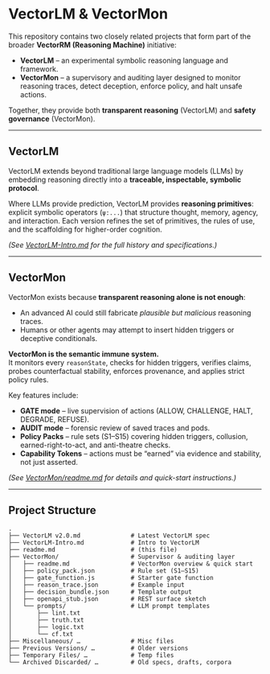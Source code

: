 # VectorLM & VectorMon  

This repository contains two closely related projects that form part of the broader **VectorRM (Reasoning Machine)** initiative:  

- **VectorLM** – an experimental symbolic reasoning language and framework.  
- **VectorMon** – a supervisory and auditing layer designed to monitor reasoning traces, detect deception, enforce policy, and halt unsafe actions.  

Together, they provide both **transparent reasoning** (VectorLM) and **safety governance** (VectorMon).  

---

## VectorLM  

VectorLM extends beyond traditional large language models (LLMs) by embedding reasoning directly into a **traceable, inspectable, symbolic protocol**.  

Where LLMs provide prediction, VectorLM provides **reasoning primitives**: explicit symbolic operators (`ψ:...`) that structure thought, memory, agency, and interaction. Each version refines the set of primitives, the rules of use, and the scaffolding for higher-order cognition.  

*(See [VectorLM-Intro.md](./VectorLM-Intro.md) for the full history and specifications.)* 

---

## VectorMon  

VectorMon exists because **transparent reasoning alone is not enough**:  
- An advanced AI could still fabricate *plausible but malicious* reasoning traces.  
- Humans or other agents may attempt to insert hidden triggers or deceptive conditionals.  

**VectorMon is the semantic immune system.**  
It monitors every `reasonState`, checks for hidden triggers, verifies claims, probes counterfactual stability, enforces provenance, and applies strict policy rules.  

Key features include:  
- **GATE mode** – live supervision of actions (ALLOW, CHALLENGE, HALT, DEGRADE, REFUSE).  
- **AUDIT mode** – forensic review of saved traces and pods.  
- **Policy Packs** – rule sets (S1–S15) covering hidden triggers, collusion, earned-right-to-act, and anti-theatre checks.  
- **Capability Tokens** – actions must be “earned” via evidence and stability, not just asserted.  

*(See [VectorMon/readme.md](./VectorMon/readme.md) for details and quick-start instructions.)*  

---

## Project Structure  

```text
.
├── VectorLM v2.0.md              # Latest VectorLM spec
├── VectorLM-Intro.md             # Intro to VectorLM
├── readme.md                     # (this file)
├── VectorMon/                    # Supervisor & auditing layer
│   ├── readme.md                 # VectorMon overview & quick start
│   ├── policy_pack.json          # Rule set (S1–S15)
│   ├── gate_function.js          # Starter gate function
│   ├── reason_trace.json         # Example input
│   ├── decision_bundle.json      # Template output
│   ├── openapi_stub.json         # REST surface sketch
│   └── prompts/                  # LLM prompt templates
│       ├── lint.txt
│       ├── truth.txt
│       ├── logic.txt
│       └── cf.txt
├── Miscellaneous/ …              # Misc files
├── Previous Versions/ …          # Older versions
├── Temporary Files/ …            # Temp files
└── Archived Discarded/ …         # Old specs, drafts, corpora
